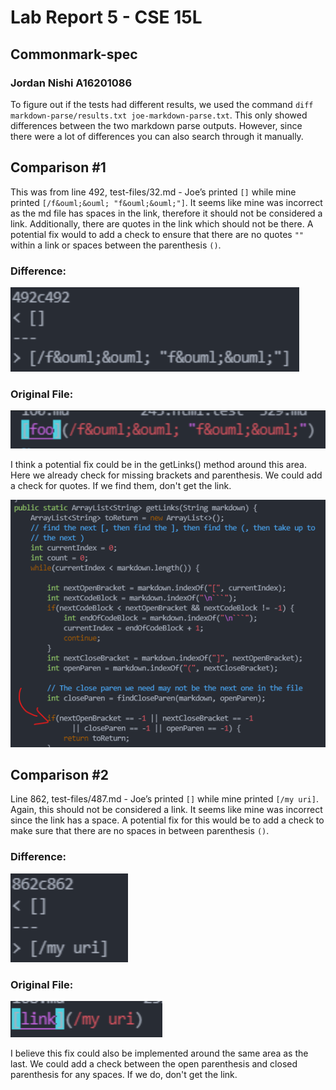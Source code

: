 # Lab Report 5 - CSE 15L
## Commonmark-spec
### Jordan Nishi A16201086

To figure out if the tests had different results, we used the command `diff markdown-parse/results.txt joe-markdown-parse.txt`. This only showed differences between the two markdown parse outputs. However, since there were a lot of differences you can also search through it manually.

## Comparison #1

This was from line 492, test-files/32.md - Joe’s printed `[]` while mine printed `[/f&ouml;&ouml; "f&ouml;&ouml;"]`. It seems like mine was incorrect as the md file has spaces in the link, therefore it should not be considered a link. Additionally, there are quotes in the link which should not be there. A potential fix would to add a check to ensure that there are no quotes `""` within a link or spaces between the parenthesis `()`.

### Difference:
![](comp1.png)

### Original File:
![](comp1vim.png)

I think a potential fix could be in the getLinks() method around this area. Here we already check for missing brackets and parenthesis. We could add a check for quotes. If we find them, don't get the link.

![](compfix.png)

## Comparison #2

Line 862, test-files/487.md - Joe’s printed `[]` while mine printed `[/my uri]`. Again, this should not be considered a link. It seems like mine was incorrect since the link has a space. A potential fix for this would be to add a check to make sure that there are no spaces in between parenthesis `()`.


### Difference:

![](comp2.png)

### Original File:

![](comp2vim.png)

I believe this fix could also be implemented around the same area as the last. We could add a check between the open parenthesis and closed parenthesis for any spaces. If we do, don't get the link.